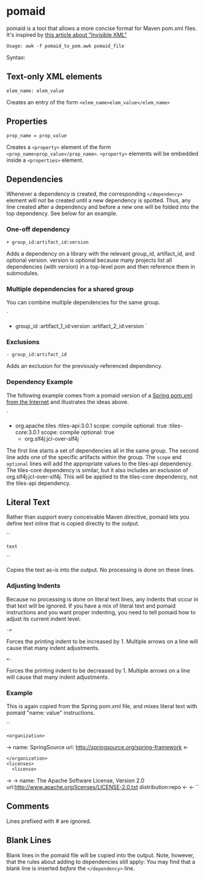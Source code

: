 pomaid
======
pomaid is a tool that allows a more concise format for Maven pom.xml files. It's inspired by [this article about "Invisible XML"](http://www.balisage.net/Proceedings/vol10/html/Pemberton01/BalisageVol10-Pemberton01.html?utm_source=statuscode&utm_medium=email)

`
Usage: awk -f pomaid_to_pom.awk pomaid_file
`

Syntax:

Text-only XML elements
----------------------
`
elem_name: elem_value
`

Creates an entry of the form `<elem_name>elem_value</elem_name>`

Properties
----------
`prop_name = prop_value`

Creates a `<property>` element of the form `<prop_name>prop_value</prop_name>`. `<property>` elements will be embedded inside a `<properties>` element.
    
Dependencies
------------
Whenever a dependency is created, the corresponding `</dependency>` element will not be created until a new dependency is spotted. Thus, any line created after a dependency and before a new one will be folded into the top dependency. See below for an example.

### One-off dependency
`+ group_id:artifact_id:version`

Adds a dependency on a library with the relevant group\_id, artifact\_id, and optional version. version is optional because many projects list all dependencies (with version) in a top-level pom and then reference them in submodules.

### Multiple dependencies for a shared group
You can combine multiple dependencies for the same group.

`
+ group_id
   :artifact_1_id:version
   :artifact_2_id:version
`

### Exclusions
`- group_id:artifact_id`

Adds an exclusion for the previously-referenced dependency.

### Dependency Example
The following example comes from a pomaid version of a [Spring pom.xml from the Internet](http://repo1.maven.org/maven2/org/springframework/spring-webmvc/3.2.4.RELEASE/spring-webmvc-3.2.4.RELEASE.pom) and illustrates the ideas above.

`
+ org.apache.tiles
  :tiles-api:3.0.1
    scope: compile
    optional: true
  :tiles-core:3.0.1
    scope: compile
    optional: true
    - org.slf4j:jcl-over-slf4j
`

The first line starts a set of dependencies all in the same group. The second line adds one of the specific artifacts within the group. The `scope` and `optional` lines will add the appropriate values to the tiles-api dependency. The tiles-core dependency is similar, but it also includes an exclusion of org.slf4j:jcl-over-slf4j. This will be applied to the tiles-core dependency, not the tiles-api dependency.

Literal Text
------------
Rather than support every conceivable Maven directive, pomaid lets you define text inline that is copied directly to the output.

``
```
text
```
``

Copies the text as-is into the output. No processing is done on these lines.

### Adjusting Indents
Because no processing is done on literal text lines, any indents that occur in that text will be ignored. If you have a mix of literal text and pomaid instructions and you want proper indenting, you need to tell pomaid how to adjust its current indent level.

`->`

Forces the printing indent to be increased by 1. Multiple arrows on a line will cause that many indent adjustments.

`<-`

Forces the printing indent to be decreased by 1. Multiple arrows on a line will cause that many indent adjustments.


### Example
This is again copied from the Spring pom.xml file, and mixes literal text with pomaid "name: value" instructions.

``
```
<organization>
```
->
  name: SpringSource
  url: http://springsource.org/spring-framework
<-
```
</organization>
<licenses>
  <license>
```
-> ->
    name: The Apache Software License, Version 2.0
    url:http://www.apache.org/licenses/LICENSE-2.0.txt
    distribution:repo
<- <-
``

Comments
--------
Lines prefixed with # are ignored.

Blank Lines
-----------
Blank lines in the pomaid file will be copied into the output. Note, however, that the rules about adding to dependencies still apply: You may find that a blank line is inserted _before_ the `</dependency>` line.